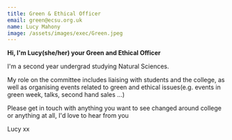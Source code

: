 ```yaml
---
title: Green & Ethical Officer
email: green@ecsu.org.uk
name: Lucy Mahony
image: /assets/images/exec/Green.jpeg
---
```

**Hi, I'm Lucy(she/her) your Green and Ethical Officer**

I'm a second year undergrad studying Natural Sciences.

My role on the committee includes liaising with students and the college, as well as organising events related to green and ethical issues(e.g. events in green week, talks, second hand sales ...)

Please get in touch with anything you want to see changed around college or anything at all, I'd love to hear from you 

Lucy xx
